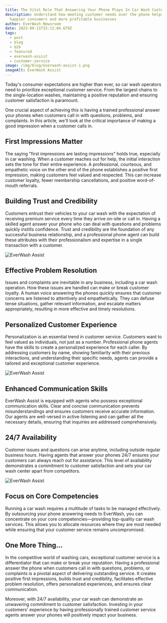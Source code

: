 ```yaml
---
title: The Vital Role That Answering Your Phone Plays In Car Wash Customer Service
description: Understand how meeting customer needs over the phone helps create
  happier consumers and more profitable businesses
author: EverWash Newsroom
date: 2023-09-11T15:11:04.679Z
tags:
  - post
  - blog
  - b2b
  - featured
  - everwash-assist
  - customer-service
image: /img/blog/everwash-assist-1.png
imageAlt: EverWash Assist
---
```

Today's consumer expectations are higher than ever, so car wash operators need to prioritize exceptional customer service. From the largest chains to the single-location washes, maintaining a positive reputation and ensuring customer satisfaction is paramount. 

One crucial aspect of achieving this is having a trained professional answer your phones when customers call in with questions, problems, and complaints. In this article, we'll look at the critical importance of making a good impression when a customer calls in.

## First Impressions Matter

The saying "first impressions are lasting impressions" holds true, especially in car washing. When a customer reaches out for help, the initial interaction sets the tone for their entire experience. A professional, courteous, and empathetic voice on the other end of the phone establishes a positive first impression, making customers feel valued and respected. This can increase customer loyalty, fewer membership cancellations, and positive word-of-mouth referrals.

## Building Trust and Credibility

Customers entrust their vehicles to your car wash with the expectation of receiving premium service every time they arrive on-site or call in. Having a skilled agent answer your phone who can deal with questions and problems quickly instills confidence. Trust and credibility are the foundation of any successful business relationship, and a professional phone agent can build these attributes with their professionalism and expertise in a single transaction with a customer.

![EverWash Assist](/img/blog/4-1-.png "EverWash Assist")

## Effective Problem Resolution

Issues and complaints are inevitable in any business, including a car wash operation. How these issues are handled can make or break customer loyalty. A human voice answering the phones quickly ensures that customer concerns are listened to attentively and empathetically. They can defuse tense situations, gather relevant information, and escalate matters appropriately, resulting in more effective and timely resolutions.

## Personalized Customer Experience

Personalization is an essential trend in customer service. Customers want to feel valued as individuals, not just as a number. Professional phone agents have the skills to create a personalized experience for each caller. By addressing customers by name, showing familiarity with their previous interactions, and understanding their specific needs, agents can provide a tailored and exceptional customer experience.

![EverWash Assist](/img/blog/5-1-.png "EverWash Assist")

## Enhanced Communication Skills

EverWash Assist is equipped with agents who possess exceptional communication skills. Clear and concise communication prevents misunderstandings and ensures customers receive accurate information. Our agents are well-versed in active listening and can gather all the necessary details, ensuring that inquiries are addressed comprehensively.

## 24/7 Availability

Customer issues and questions can arise anytime, including outside regular business hours. Having agents that answer your phones 24/7 ensures your customers can always reach out for assistance. This level of availability demonstrates a commitment to customer satisfaction and sets your car wash center apart from competitors.

![EverWash Assist](/img/blog/everwash-assist-benefits.png "EverWash Assist")

## Focus on Core Competencies

Running a car wash requires a multitude of tasks to be managed effectively. By outsourcing your phone answering needs to EverWash, you can concentrate on your core competencies—providing top-quality car wash services. This allows you to allocate resources where they are most needed while ensuring that your customer service remains uncompromised.

## One More Thing…

In the competitive world of washing cars, exceptional customer service is a differentiator that can make or break your reputation. Having a professional answer the phone when customers call in with questions, problems, or complaints is a pivotal aspect of delivering outstanding service. It creates positive first impressions, builds trust and credibility, facilitates effective problem resolution, offers personalized experiences, and ensures clear communication. 

Moreover, with 24/7 availability, your car wash can demonstrate an unwavering commitment to customer satisfaction. Investing in your customers' experience by having professionally trained customer service agents answer your phones will positively impact your business.